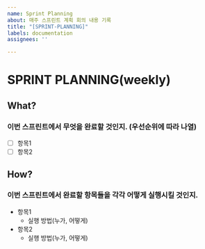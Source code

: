 ```yaml
---
name: Sprint Planning
about: 매주 스프린트 계획 회의 내용 기록
title: "[SPRINT-PLANNING]"
labels: documentation
assignees: ''

---
```


# SPRINT PLANNING(weekly)

## What?
### 이번 스프린트에서 무엇을 완료할 것인지. (우선순위에 따라 나열)
- [  ] 항목1
- [  ] 항목2

## How?
### 이번 스프린트에서 완료할 항목들을 각각 어떻게 실행시킬 것인지.
- 항목1
  - 실행 방법(누가, 어떻게)
- 항목2
  - 실행 방법(누가, 어떻게)

